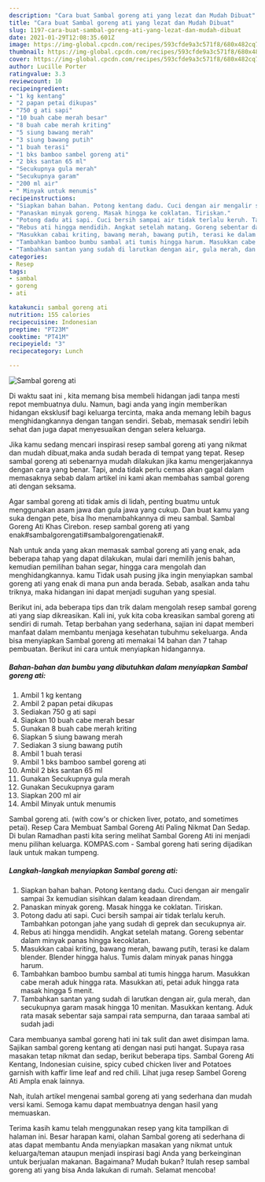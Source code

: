 ```yaml
---
description: "Cara buat Sambal goreng ati yang lezat dan Mudah Dibuat"
title: "Cara buat Sambal goreng ati yang lezat dan Mudah Dibuat"
slug: 1197-cara-buat-sambal-goreng-ati-yang-lezat-dan-mudah-dibuat
date: 2021-01-29T12:08:35.601Z
image: https://img-global.cpcdn.com/recipes/593cfde9a3c571f8/680x482cq70/sambal-goreng-ati-foto-resep-utama.jpg
thumbnail: https://img-global.cpcdn.com/recipes/593cfde9a3c571f8/680x482cq70/sambal-goreng-ati-foto-resep-utama.jpg
cover: https://img-global.cpcdn.com/recipes/593cfde9a3c571f8/680x482cq70/sambal-goreng-ati-foto-resep-utama.jpg
author: Lucille Porter
ratingvalue: 3.3
reviewcount: 10
recipeingredient:
- "1 kg kentang"
- "2 papan petai dikupas"
- "750 g ati sapi"
- "10 buah cabe merah besar"
- "8 buah cabe merah kriting"
- "5 siung bawang merah"
- "3 siung bawang putih"
- "1 buah terasi"
- "1 bks bamboo sambel goreng ati"
- "2 bks santan 65 ml"
- "Secukupnya gula merah"
- "Secukupnya garam"
- "200 ml air"
- " Minyak untuk menumis"
recipeinstructions:
- "Siapkan bahan bahan. Potong kentang dadu. Cuci dengan air mengalir sampai 3x kemudian sisihkan dalam keadaan direndam."
- "Panaskan minyak goreng. Masak hingga ke coklatan. Tiriskan."
- "Potong dadu ati sapi. Cuci bersih sampai air tidak terlalu keruh. Tambahkan potongan jahe yang sudah di geprek dan secukupnya air."
- "Rebus ati hingga mendidih. Angkat setelah matang. Goreng sebentar dalam minyak panas hingga kecoklatan."
- "Masukkan cabai kriting, bawang merah, bawang putih, terasi ke dalam blender. Blender hingga halus. Tumis dalam minyak panas hingga harum."
- "Tambahkan bamboo bumbu sambal ati tumis hingga harum. Masukkan cabe merah aduk hingga rata. Masukkan ati, petai aduk hingga rata masak hingga 5 menit."
- "Tambahkan santan yang sudah di larutkan dengan air, gula merah, dan secukupnya garam masak hingga 10 menitan. Masukkan kentang. Aduk rata masak sebentar saja sampai rata sempurna, dan taraaa sambal ati sudah jadi"
categories:
- Resep
tags:
- sambal
- goreng
- ati

katakunci: sambal goreng ati 
nutrition: 155 calories
recipecuisine: Indonesian
preptime: "PT23M"
cooktime: "PT41M"
recipeyield: "3"
recipecategory: Lunch

---
```



![Sambal goreng ati](https://img-global.cpcdn.com/recipes/593cfde9a3c571f8/680x482cq70/sambal-goreng-ati-foto-resep-utama.jpg)

Di waktu  saat ini , kita memang bisa membeli hidangan jadi tanpa mesti repot membuatnya dulu. Namun, bagi anda yang ingin memberikan hidangan eksklusif bagi keluarga tercinta, maka anda memang lebih bagus menghidangkannya dengan tangan sendiri. Sebab, memasak sendiri lebih sehat dan juga dapat menyesuaikan dengan selera keluarga.

Jika kamu sedang mencari inspirasi resep sambal goreng ati yang nikmat dan mudah dibuat,maka anda sudah berada di tempat yang tepat. Resep sambal goreng ati  sebenarnya mudah dilakukan jika kamu mengerjakannya dengan cara yang benar. Tapi, anda tidak perlu cemas akan gagal dalam memasaknya 
sebab dalam artikel ini kami akan membahas sambal goreng ati dengan seksama.  

Agar sambal goreng ati tidak amis di lidah, penting buatmu untuk menggunakan asam jawa dan gula jawa yang cukup. Dan buat kamu yang suka dengan pete, bisa lho menambahkannya di meu sambal. Sambal Goreng Ati Khas Cirebon. resep sambal goreng ati yang enak#sambalgorengati#sambalgorengatienak#.

Nah untuk anda yang akan memasak sambal goreng ati yang enak, ada beberapa tahap yang dapat dilakukan, mulai dari memilih jenis bahan, kemudian pemilihan bahan segar, hingga cara mengolah dan menghidangkannya. kamu Tidak usah pusing jika ingin menyiapkan sambal goreng ati yang enak di mana pun anda berada. Sebab, asalkan anda  tahu triknya, maka hidangan ini dapat menjadi suguhan yang spesial.

Berikut ini, ada beberapa tips dan trik dalam mengolah resep sambal goreng ati yang siap dikreasikan. Kali ini, yuk kita coba kreasikan sambal goreng ati sendiri di rumah. Tetap berbahan yang sederhana, sajian ini dapat memberi manfaat dalam membantu menjaga kesehatan tubuhmu sekeluarga. Anda bisa menyiapkan Sambal goreng ati memakai 14 bahan dan 7 tahap pembuatan. Berikut ini cara untuk menyiapkan hidangannya.

<!--inarticleads1-->

##### Bahan-bahan dan bumbu yang dibutuhkan dalam menyiapkan Sambal goreng ati:

1. Ambil 1 kg kentang
1. Ambil 2 papan petai dikupas
1. Sediakan 750 g ati sapi
1. Siapkan 10 buah cabe merah besar
1. Gunakan 8 buah cabe merah kriting
1. Siapkan 5 siung bawang merah
1. Sediakan 3 siung bawang putih
1. Ambil 1 buah terasi
1. Ambil 1 bks bamboo sambel goreng ati
1. Ambil 2 bks santan 65 ml
1. Gunakan Secukupnya gula merah
1. Gunakan Secukupnya garam
1. Siapkan 200 ml air
1. Ambil  Minyak untuk menumis


Sambal goreng ati. (with cow&#39;s or chicken liver, potato, and sometimes petai). Resep Cara Membuat Sambal Goreng Ati Paling Nikmat Dan Sedap. Di bulan Ramadhan pasti kita sering melihat Sambal Goreng Ati ini menjadi menu pilihan keluarga. KOMPAS.com - Sambal goreng hati sering dijadikan lauk untuk makan tumpeng. 

<!--inarticleads2-->

##### Langkah-langkah menyiapkan Sambal goreng ati:

1. Siapkan bahan bahan. Potong kentang dadu. Cuci dengan air mengalir sampai 3x kemudian sisihkan dalam keadaan direndam.
1. Panaskan minyak goreng. Masak hingga ke coklatan. Tiriskan.
1. Potong dadu ati sapi. Cuci bersih sampai air tidak terlalu keruh. Tambahkan potongan jahe yang sudah di geprek dan secukupnya air.
1. Rebus ati hingga mendidih. Angkat setelah matang. Goreng sebentar dalam minyak panas hingga kecoklatan.
1. Masukkan cabai kriting, bawang merah, bawang putih, terasi ke dalam blender. Blender hingga halus. Tumis dalam minyak panas hingga harum.
1. Tambahkan bamboo bumbu sambal ati tumis hingga harum. Masukkan cabe merah aduk hingga rata. Masukkan ati, petai aduk hingga rata masak hingga 5 menit.
1. Tambahkan santan yang sudah di larutkan dengan air, gula merah, dan secukupnya garam masak hingga 10 menitan. Masukkan kentang. Aduk rata masak sebentar saja sampai rata sempurna, dan taraaa sambal ati sudah jadi


Cara membuanya sambal goreng hati ini tak sulit dan awet disimpan lama. Sajikan sambal goreng kentang ati dengan nasi puti hangat. Supaya rasa masakan tetap nikmat dan sedap, berikut beberapa tips. Sambal Goreng Ati Kentang, Indonesian cuisine, spicy cubed chicken liver and Potatoes garnish with kaffir lime leaf and red chili. Lihat juga resep Sambel Goreng Ati Ampla enak lainnya. 

Nah, itulah artikel mengenai  sambal goreng ati  yang sederhana dan mudah versi kami. Semoga kamu dapat membuatnya dengan hasil yang memuaskan. 

Terima kasih kamu telah menggunakan resep yang kita tampilkan di halaman ini. Besar harapan kami, olahan  Sambal goreng ati sederhana di atas dapat membantu Anda menyiapkan masakan yang nikmat untuk keluarga/teman ataupun menjadi inspirasi bagi Anda yang berkeinginan untuk berjualan makanan. Bagaimana? Mudah bukan? Itulah resep sambal goreng ati yang bisa Anda lakukan di rumah. Selamat mencoba!

